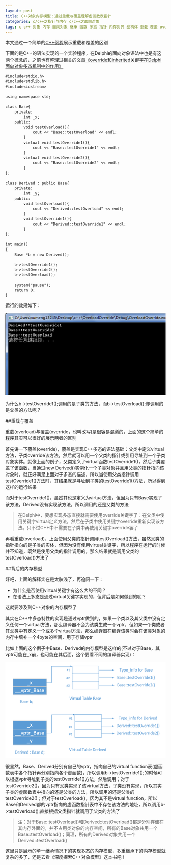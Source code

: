 ```yaml
---
layout: post
title: C++对象内存模型：通过重载与覆盖理解虚函数表指针
categories: c/c++之指针与内存 c/c++之面向对象
tags: c c++ 对象 内存 面向对象 继承 函数 多态 指针 内存对齐 结构体 重载 覆盖 override overload 虚函数表 虚函数表指针 delphi
---
```


本文通过一个简单的[C++例程](../download/20161106/OverloadOverride.zip)展示重载和覆盖的区别

下面的是C++的语法实现的一个实验程序，在Delphi的面向对象语法中也是有这两个概念的，之前也有整理过相关的文章[《override和inherited关键字在Delphi面向对象多态机制中的作用》](http://www.xumenger.com/delphi-oo-override-inherited-20160719/)

```
#include<stdio.h>
#include<stdlib.h>
#include<iostream>

using namespace std;

class Base{
	private:
		int _x;
	public:
		void testOverload(){
			cout << "Base::testOverload" << endl;
		}
		virtual void testOverride1(){
			cout << "Base::testOverride1" << endl;
		}
		virtual void testOverride2(){
			cout << "Base::testOverride2" << endl;
		}
};

class Derived : public Base{
	private:
		int _y;
	public:
		void testOverload(){
			cout << "Derived::testOverload" << endl;
		}
		void testOverride1(){
			cout << "Derived::testOverride1" << endl;
		}
};

int main()
{
	Base *b = new Derived();

	b->testOverride1();
	b->testOverride2();
	b->testOverload();

	system("pause");
	return 0;
}
```

运行的效果如下：

![img](../media/image/2016-11-06/01.png)

为什么b->testOverride1();调用的是子类的方法，而b->testOverload();却调用的是父类的方法呢？

##重载与覆盖

重载(overload)与覆盖(override，也叫改写)是很容易混淆的，上面的这个简单的程序其实可以很好的展示两者的区别

首先讲一下覆盖(override)，覆盖是实现C++多态的语法基础：父类中定义virtual方法，子类override该方法，然后就可以用一个父类的指针或引用寻址到一个子类对象实体。就像上面的例子，父类定义了virtual函数testOverride1()，然后子类覆盖了该函数，当通过new Derived()实例化一个子类对象并且用父类的指针指向该对象时，就正好满足上面对于多态的描述，所以当使用父类指针调用testOverride1()方法时，其结果就是寻址到子类的testOverride1()方法，所以得到这样的运行结果

而对于testOverride1()，虽然其也是定义为virtual方法，但因为只有Base实现了该方法，Derived没有实现该方法，所以调用的还是父类的方法

>在Delphi中，要想实现多态直接就需要使用override关键字了：在父类中使用关键字virtual定义方法，然后在子类中使用关键字override重新实现该方法。只不过C++中不需要在子类中再使用关键字override罢了

再看重载(overload)，上面使用父类的指针调用testOverload()方法，虽然父类的指针指向的是子类的实体，但因为没有使用virtual关键字，所以程序在运行的时候并不知道，既然是使用父类的指针调用的，那么结果就是调用父类的testOverload()方法了

##背后的内存模型

好吧，上面的解释实在是太肤浅了，再追问一下：

* 为什么是否使用virtual关键字有这么大的不同？
* 在语法上多态是通过virtual关键字实现的，但背后是如何做到的呢？

这就要涉及到C++对象的内存模型了

其实在C++中多态特性的实现是通过vptr做到的，如果一个类以及其父类中没有定义任何一个virtual方法，那么编译器不会为该类生成一个vptr，但如果一个类或者其父类中有定义一个或多个virtual方法，那么编译器在编译该类时会在该类对象的内存中填补一个4byte的空间，用于存储vptr

比如上面的这个例子中Base、Derived的内存模型是这样的(不过对于Base，其vptr可能在\_x前，也可能在其后面，这个要看不同的编译器实现)：

![img](../media/image/2016-11-06/02.png)

很显然，Base、Derived分别有自己的vptr，指向自己的virtual function表(虚函数表中各个指针再分别指向各个虚函数)，所以调用b->testOverride1();的时候可以根据vptr寻址到子类的testOverride1()方法，然后调用；对于testOverride2()，因为只有父类实现了该virtual方法，子类没有实现，所以其实子类的虚函数表中指向的还是父类的方法，所以调用的还是父类的testOverride2()；但对于testOverload()，因为其不是virtual function，所以Base和Derived都的vptr指向的虚函数指针表中不存在该方法的地址，所以调用b->testOverload();直接根据父类指针就调用了父类的方法了

>注：对于Base::testOverload()和Derived::testOverload()都是分别存储在其内存外面的，并不占用类对象的内存空间，所有的Base对象共用一个Base::testOverload()；同理，所有的Derived对象共用一个Derived::testOverload()

这里只是展示的单一继承情况下的实现多态的内存模型，多重继承下的内存模型就复杂的多了，还是去看《深度探索C++对象模型》这本书吧！
